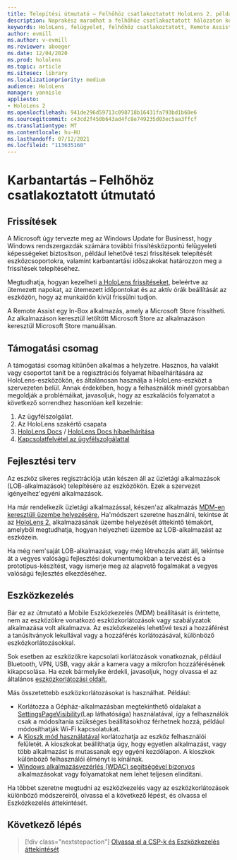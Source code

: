 ```yaml
---
title: Telepítési útmutató – Felhőhöz csatlakoztatott HoloLens 2. példány nagy léptékű üzembe helyezése a Remote Assist segítségével – Karbantartás
description: Naprakész maradhat a felhőhöz csatlakoztatott hálózaton keresztüli HoloLens karbantartásával és támogatásával kapcsolatos tippjeinket.
keywords: HoloLens, felügyelet, felhőhöz csatlakoztatott, Remote Assist, AAD, Azure AD, MDM, Mobile Eszközkezelés
author: evmill
ms.author: v-evmill
ms.reviewer: aboeger
ms.date: 12/04/2020
ms.prod: hololens
ms.topic: article
ms.sitesec: library
ms.localizationpriority: medium
audience: HoloLens
manager: yannisle
appliesto:
- HoloLens 2
ms.openlocfilehash: 941de296d59713c098718b16431fa793bd1b60e6
ms.sourcegitcommit: c43cd2f450b643ad4fc8e749235d03ec5aa3ffcf
ms.translationtype: MT
ms.contentlocale: hu-HU
ms.lasthandoff: 07/12/2021
ms.locfileid: "113635160"
---
```

# <a name="maintain---cloud-connected-guide"></a>Karbantartás – Felhőhöz csatlakoztatott útmutató

## <a name="updates"></a>Frissítések

A Microsoft úgy tervezte meg az Windows Update for Businesst, hogy Windows rendszergazdák számára további frissítésközpontú felügyeleti képességeket biztosítson, például lehetővé teszi frissítések telepítését eszközcsoportokra, valamint karbantartási időszakokat határozzon meg a frissítések telepítéséhez.

Megtudhatja, hogyan kezelheti [a HoloLens frissítéseket,](/hololens/hololens-updates) beleértve az ütemezett napokat, az ütemezett időpontokat és az aktív órák beállítását az eszközön, hogy az munkaidőn kívül frissülni tudjon.

A Remote Assist egy In-Box alkalmazás, amely a Microsoft Store frissítheti. Az alkalmazáson keresztül letöltött Microsoft Store az alkalmazáson [](/hololens/holographic-store-apps#update-apps) keresztül Microsoft Store manuálisan.

## <a name="support-plan"></a>Támogatási csomag

A támogatási csomag kitűnően alkalmas a helyzetre. Hasznos, ha valakit vagy csoportot tanít be a regisztrációs folyamat hibaelhárítására az HoloLens-eszközökön, és általánosan használja a HoloLens-eszközt a szervezeten belül. Annak érdekében, hogy a felhasználók minél gyorsabban megoldják a problémáikat, javasoljuk, hogy az eszkalációs folyamatot a következő sorrendhez hasonlóan kell kezelnie:

1. Az ügyfélszolgálat.
2. Az HoloLens szakértő csapata
3. [HoloLens Docs](/hololens/)  /  [HoloLens Docs hibaelhárítása](/hololens/hololens-troubleshooting)
4. [Kapcsolatfelvétel az ügyfélszolgálattal](https://support.serviceshub.microsoft.com/supportforbusiness/create?sapId=e9391227-fa6d-927b-0fff-f96288631b8f)

## <a name="development-plan"></a>Fejlesztési terv

Az eszköz sikeres regisztrációja után készen áll az üzletági alkalmazások (LOB-alkalmazások) telepítésére az eszközökön. Ezek a szervezet igényeihez&#39;egyéni alkalmazások.

Ha már rendelkezik üzletági alkalmazással, készen&#39;az alkalmazás [MDM-en keresztüli üzembe helyezésére.](/hololens/app-deploy-intune) Ha&#39;módszert szeretne használni, tekintse át az [HoloLens 2.](/hololens/app-deploy-overview) alkalmazásának üzembe helyezését áttekintő témakört, amelyből megtudhatja, hogyan helyezheti üzembe az LOB-alkalmazást az eszközein.

Ha még nem&#39;saját LOB-alkalmazást, vagy még létrehozás alatt áll, tekintse át a [](/windows/mixed-reality/design/design) vegyes valóságú fejlesztési dokumentumokban a tervezést és a prototípus-készítést, vagy ismerje meg az alapvető fogalmakat a vegyes valóságú fejlesztés elkezdéséhez. [](/windows/mixed-reality/discover/get-started-with-mr)

## <a name="device-management"></a>Eszközkezelés 

Bár ez az útmutató a Mobile Eszközkezelés (MDM) beállítását is érintette, nem az eszközökre vonatkozó eszközkorlátozások vagy szabályzatok alkalmazása volt alkalmazva. Az eszközkezelés lehetővé teszi a hozzáférést a tanúsítványok lekullával vagy a hozzáférés korlátozásával, különböző eszközkorlátozásokkal. 

Sok esetben az eszközökre kapcsolati korlátozások vonatkoznak, például Bluetooth, VPN, USB, vagy akár a kamera vagy a mikrofon hozzáférésének kikapcsolása. Ha ezek bármelyike érdekli, javasoljuk, hogy olvassa el az általános [eszközkorlátozási oldalt.](hololens-common-device-restrictions.md)

Más összetettebb eszközkorlátozásokat is használhat. Például:

- Korlátozza a Gépház-alkalmazásban megtekinthető oldalakat a [SettingsPageVisibility](settings-uri-list.md)(Lap láthatósága) használatával, így a felhasználók csak a módosítania szükséges beállításokhoz férhetnek hozzá, például módosíthatják Wi-Fi kapcsolatukat.
- A [Kioszk mód használatával](hololens-kiosk.md) korlátozhatja az eszköz felhasználói felületét. A kioszkokat beállíthatja úgy, hogy egyetlen alkalmazást, vagy több alkalmazást is mutassanak egy egyéni kezdőlapon. A kioszkok különböző felhasználói élményt is kínálnak.  
- [Windows alkalmazásvezérlés (WDAC) segítségével bizonyos](windows-defender-application-control-wdac.md) alkalmazásokat vagy folyamatokat nem lehet teljesen elindítani.

Ha többet szeretne megtudni az eszközkezelés vagy az eszközkorlátozások különböző módszereiről, olvassa el a következő lépést, és olvassa el Eszközkezelés áttekintését.

## <a name="next-step"></a>Következő lépés

> [!div class="nextstepaction"]
> [Olvassa el a CSP-k és Eszközkezelés áttekintését](hololens-csp-policy-overview.md)